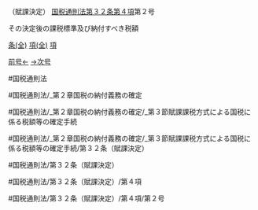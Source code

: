 （賦課決定）
[国税通則法第３２条第４項](国税通則法＿＿＿＿＿第３２条第４項)第２号

その決定後の課税標準及び納付すべき税額

[条(全)](国税通則法＿＿＿＿＿第３２条_.md)    [項(全)](国税通則法＿＿＿＿＿第３２条第４項_.md)    [項](国税通則法＿＿＿＿＿第３２条第４項.md)

[前号←](国税通則法＿＿＿＿＿第３２条第４項第１号.md)    [→次号](国税通則法＿＿＿＿＿第３２条第４項第３号.md)

#国税通則法

#国税通則法/_第２章国税の納付義務の確定

#国税通則法/_第２章国税の納付義務の確定/_第３節賦課課税方式による国税に係る税額等の確定手続

#国税通則法/_第２章国税の納付義務の確定/_第３節賦課課税方式による国税に係る税額等の確定手続/第３２条（賦課決定）

#国税通則法/第３２条（賦課決定）

#国税通則法/第３２条（賦課決定）/第４項

#国税通則法/第３２条（賦課決定）/第４項/第２号

